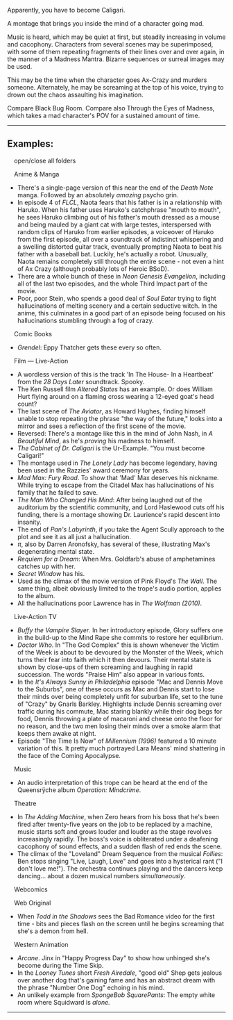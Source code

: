 Apparently, you have to become Caligari.

A montage that brings you inside the mind of a character going mad.

Music is heard, which may be quiet at first, but steadily increasing in volume and cacophony. Characters from several scenes may be superimposed, with some of them repeating fragments of their lines over and over again, in the manner of a Madness Mantra. Bizarre sequences or surreal images may be used.

This may be the time when the character goes Ax-Crazy and murders someone. Alternately, he may be screaming at the top of his voice, trying to drown out the chaos assaulting his imagination.

Compare Black Bug Room. Compare also Through the Eyes of Madness, which takes a mad character's POV for a sustained amount of time.

___

## Examples:

    open/close all folders 

    Anime & Manga 

-   There's a single-page version of this near the end of the _Death Note_ manga. Followed by an absolutely _amazing_ psycho grin.
-   In episode 4 of _FLCL_, Naota fears that his father is in a relationship with Haruko. When his father uses Haruko's catchphrase "mouth to mouth", he sees Haruko climbing out of his father's mouth dressed as a mouse and being mauled by a giant cat with large testes, interspersed with random clips of Haruko from earlier episodes, a voiceover of Haruko from the first episode, all over a soundtrack of indistinct whispering and a swelling distorted guitar track, eventually prompting Naota to beat his father with a baseball bat. Luckily, he's actually a robot. Unusually, Naota remains completely still through the entire scene - not even a hint of Ax Crazy (although probably lots of Heroic BSoD).
-   There are a whole bunch of these in _Neon Genesis Evangelion_, including all of the last two episodes, and the whole Third Impact part of the movie.
-   Poor, poor Stein, who spends a good deal of _Soul Eater_ trying to fight hallucinations of melting scenery and a certain seductive witch. In the anime, this culminates in a good part of an episode being focused on his hallucinations stumbling through a fog of crazy.

    Comic Books 

-   _Grendel_: Eppy Thatcher gets these every so often.

    Film — Live-Action 

-   A wordless version of this is the track 'In The House- In a Heartbeat' from the _28 Days Later_ soundtrack. Spooky.
-   The Ken Russell film _Altered States_ has an example. Or does William Hurt flying around on a flaming cross wearing a 12-eyed goat's head count?
-   The last scene of _The Aviator_, as Howard Hughes, finding himself unable to stop repeating the phrase "the way of the future," looks into a mirror and sees a reflection of the first scene of the movie.
-   Reversed: There's a montage like this in the mind of John Nash, in _A Beautiful Mind_, as he's _proving_ his madness to himself.
-   _The Cabinet of Dr. Caligari_ is the Ur-Example. "You must become Caligari!"
-   The montage used in _The Lonely Lady_ has become legendary, having been used in the Razzies' award ceremony for years.
-   _Mad Max: Fury Road_. To show that 'Mad' Max deserves his nickname. While trying to escape from the Citadel Max has hallucinations of his family that he failed to save.
-   _The Man Who Changed His Mind_: After being laughed out of the auditorium by the scientific community, and Lord Haslewood cuts off his funding, there is a montage showing Dr. Laurience's rapid descent into insanity.
-   The end of _Pan's Labyrinth_, if you take the Agent Scully approach to the plot and see it as all just a hallucination.
-   _π_, also by Darren Aronofsky, has several of these, illustrating Max's degenerating mental state.
-   _Requiem for a Dream_: When Mrs. Goldfarb's abuse of amphetamines catches up with her.
-   _Secret Window_ has his.
-   Used as the climax of the movie version of Pink Floyd's _The Wall_. The same thing, albeit obviously limited to the trope's audio portion, applies to the album.
-   All the hallucinations poor Lawrence has in _The Wolfman (2010)_.

    Live-Action TV 

-   _Buffy the Vampire Slayer_. In her introductory episode, Glory suffers one in the build-up to the Mind Rape she commits to restore her equilibrium.
-   _Doctor Who_. In "The God Complex" this is shown whenever the Victim of the Week is about to be devoured by the Monster of the Week, which turns their fear into faith which it then devours. Their mental state is shown by close-ups of them screaming and laughing in rapid succession. The words "Praise Him" also appear in various fonts.
-   In the _It's Always Sunny in Philadelphia_ episode "Mac and Dennis Move to the Suburbs", one of these occurs as Mac and Dennis start to lose their minds over being completely unfit for suburban life, set to the tune of "Crazy" by Gnarls Barkley. Highlights include Dennis screaming over traffic during his commute, Mac staring blankly while their dog begs for food, Dennis throwing a plate of macaroni and cheese onto the floor for no reason, and the two men losing their minds over a smoke alarm that keeps them awake at night.
-   Episode "The Time Is Now" of _Millennium (1996)_ featured a 10 minute variation of this. It pretty much portrayed Lara Means' mind shattering in the face of the Coming Apocalypse.

    Music 

-   An audio interpretation of this trope can be heard at the end of the Queensrÿche album _Operation: Mindcrime_.

    Theatre 

-   In _The Adding Machine_, when Zero hears from his boss that he's been fired after twenty-five years on the job to be replaced by a machine, music starts soft and grows louder and louder as the stage revolves increasingly rapidly. The boss's voice is obliterated under a deafening cacophony of sound effects, and a sudden flash of red ends the scene.
-   The climax of the "Loveland" Dream Sequence from the musical _Follies_: Ben stops singing "Live, Laugh, Love" and goes into a hysterical rant ("I don't love me!"). The orchestra continues playing and the dancers keep dancing... about a dozen musical numbers _simultaneously_.

    Webcomics 

    Web Original 

-   When _Todd in the Shadows_ sees the Bad Romance video for the first time - bits and pieces flash on the screen until he begins screaming that she's a demon from hell.

    Western Animation 

-   _Arcane_. Jinx in "Happy Progress Day" to show how unhinged she's become during the Time Skip.
-   In the _Looney Tunes_ short _Fresh Airedale_, "good old" Shep gets jealous over another dog that's gaining fame and has an abstract dream with the phrase "Number One Dog" echoing in his mind.
-   An unlikely example from _SpongeBob SquarePants_: The empty white room where Squidward is _alone._

___